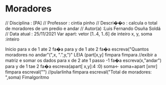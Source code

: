 # Moradores
// Disciplina   : [PA]
// Professor   : cintia pinho
// Descri��o   : calcula o total de moradores de um  predio e andar
// Autor(a)    :Luis Fernando Osuña Soldá
// Data atual  : 25/11/2021
Var
    apart: vetor [1..4, 1..6] de inteiro
    x, y, soma :inteiro

Inicio
       para x de 1 ate 2 fa�a
       para y de 1 ate 2 fa�a
       escreva("Quantos moradores no andar"(",x, ".",y,")"
       LEIA (part[x,y]
       fimpara
       fimpara
       //exibir a matriz e somar os dados
       para x de 2 ate 1 passo -1 fa�a
       escreva(x,"andar")
       para y de 1 tae 2 fa�a
       escreva(apart[ x,y]:4 :0)
       soma<- soma+apart [xmr]
       fimpara
       escreval("") //pularlinha
       fimpara
       escreval("Total de moradores: ",soma)
Fimalgoritmo
